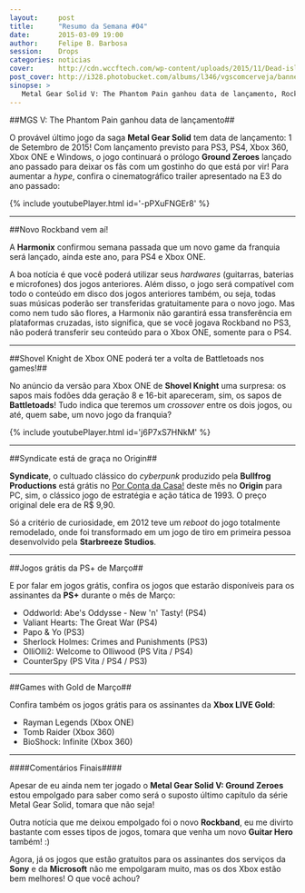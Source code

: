 ```yaml
---
layout:     post
title:      "Resumo da Semana #04"
date:       2015-03-09 19:00
author:     Felipe B. Barbosa
session:    Drops
categories: noticias
cover:      http://cdn.wccftech.com/wp-content/uploads/2015/11/Dead-island-cover.png
post_cover: http://i328.photobucket.com/albums/l346/vgscomcerveja/banner3_1_zpsplzx2idj.jpg
sinopse: >
   Metal Gear Solid V: The Phantom Pain ganhou data de lançamento, Rockband 4 será lançado, Battletoads de volta?, jogos grátis e mais.. Confira as novidades da semana do dia 02/03 à 08/03 de 2015!
---
```


##MGS V: The Phantom Pain ganhou data de lançamento##

O provável último jogo da saga **Metal Gear Solid** tem data de lançamento: 1 de Setembro de 2015! Com lançamento previsto para PS3, PS4, Xbox 360, Xbox ONE e Windows, o jogo continuará o prólogo **Ground Zeroes** lançado ano passado para deixar os fãs com um gostinho do que está por vir! Para aumentar a *hype*, confira o cinematográfico trailer apresentado na E3 do ano passado:

{% include youtubePlayer.html id='-pPXuFNGEr8' %}

---

##Novo Rockband vem aí!

A **Harmonix** confirmou semana passada que um novo game da franquia será lançado, ainda este ano, para PS4 e Xbox ONE.

A boa notícia é que você poderá utilizar seus *hardwares* (guitarras, baterias e microfones) dos jogos anteriores. Além disso, o jogo será compatível com todo o conteúdo em disco dos jogos anteriores também, ou seja, todas suas músicas poderão ser transferidas gratuitamente para o novo jogo. Mas como nem tudo são flores, a Harmonix não garantirá essa transferência em plataformas cruzadas, isto significa, que se você jogava Rockband no PS3, não poderá transferir seu conteúdo para o Xbox ONE, somente para o PS4.

---

##Shovel Knight de Xbox ONE poderá ter a volta de Battletoads nos games!##

No anúncio da versão para Xbox ONE de **Shovel Knight** uma surpresa: os sapos mais fodões dda geração 8 e 16-bit apareceram, sim, os sapos de **Battletoads**! Tudo indica que teremos um *crossover* entre os dois jogos, ou até, quem sabe, um novo jogo da franquia?

{% include youtubePlayer.html id='j6P7xS7HNkM' %}

---

##Syndicate está de graça no Origin##

**Syndicate**, o cultuado clássico do *cyberpunk* produzido pela **Bullfrog Productions** está grátis no [Por Conta da Casa!](https://www.origin.com/pt-br/store/free-games/on-the-house) deste mês no **Origin** para PC, sim, o clássico jogo de estratégia e ação tática de 1993. O preço original dele era de R$ 9,90.

Só a critério de curiosidade, em 2012 teve um *reboot* do jogo totalmente remodelado, onde foi transformado em um jogo de tiro em primeira pessoa desenvolvido pela **Starbreeze Studios**.

---

##Jogos grátis da PS+ de Março##

E por falar em jogos grátis, confira os jogos que estarão disponíveis para os assinantes da **PS+** durante o mês de Março:

- Oddworld: Abe's Oddysse - New 'n' Tasty! (PS4)
- Valiant Hearts: The Great War (PS4)
- Papo & Yo (PS3)
- Sherlock Holmes: Crimes and Punishments (PS3)
- OlliOlli2: Welcome to Olliwood (PS Vita / PS4)
- CounterSpy (PS Vita / PS4 / PS3)

---

##Games with Gold de Março##

Confira também os jogos grátis para os assinantes da **Xbox LIVE Gold**:

- Rayman Legends (Xbox ONE)
- Tomb Raider (Xbox 360)
- BioShock: Infinite (Xbox 360)

---

####Comentários Finais####

Apesar de eu ainda nem ter jogado o **Metal Gear Solid V: Ground Zeroes** estou empolgado para saber como será o suposto último capítulo da série Metal Gear Solid, tomara que não seja!

Outra notícia que me deixou empolgado foi o novo **Rockband**, eu me divirto bastante com esses tipos de jogos, tomara que venha um novo **Guitar Hero** também! :)

Agora, já os jogos que estão gratuitos para os assinantes dos serviços da **Sony** e da **Microsoft** não me empolgaram muito, mas os dos Xbox estão bem melhores! O que você achou?
